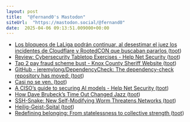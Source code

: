 ```yaml
---
layout: post
title:  "@fernand0's Mastodon"
siteUrl:  "https://mastodon.social/@fernand0"
date:  2025-04-06 09:13:51.009000+00:00
---
```

*  [Los bloqueos de LaLiga podrán continuar, al desestimar el juez los incidentes de Cloudflare y RootedCON que buscaban pararlos ](https://bandaancha.eu/articulos/bloqueos-laliga-podran-continuar-tras-1129) ([toot](https://mastodon.social/@fernand0/114290250940911405))
*  [Review: Cybersecurity Tabletop Exercises - Help Net Security ](https://www.helpnetsecurity.com/2025/03/17/review-cybersecurity-tabletop-exercises) ([toot](https://mastodon.social/@fernand0/114290151747392095))
*  [Tap 2 pay fraud scheme bust - Knox County Sheriff Website ](https://knoxsheriff.org/tap-2-pay-fraud-scheme-bust) ([toot](https://mastodon.social/@fernand0/114288388502938951))
*  [GitHub - jeremylong/DependencyCheck: The dependency-check repository has moved: ](https://github.com/jeremylong/DependencyChec) ([toot](https://mastodon.social/@fernand0/114286603162700247))
*  [Casi no se ven. ](https://avecesunafoto.wordpress.com/2025/04/04/casi-no-se-ven-2) ([toot](https://mastodon.social/@fernand0/114286311637227343))
*  [A CISO’s guide to securing AI models - Help Net Security ](https://www.helpnetsecurity.com/2025/03/26/ml-models-security) ([toot](https://mastodon.social/@fernand0/114286267269604825))
*  [How Dave Brubeck’s Time Out Changed Jazz ](https://www.openculture.com/2025/03/how-dave-brubecks-time-out-changed-jazz.htm) ([toot](https://mastodon.social/@fernand0/114286111583604298))
*  [SSH-Snake: New Self-Modifying Worm Threatens Networks ](https://sysdig.com/blog/ssh-snake) ([toot](https://mastodon.social/@fernand0/114285861123394930))
*  [Heilig-Geist-Spital ](https://www.flickr.com/photos/fernand0/54399482547) ([toot](https://mastodon.social/@fernand0/114285812304151930))
*  [Redefining belonging: From statelessness to collective strength ](https://globalvoices.org/2025/03/22/redefining-belonging-from-statelessness-to-collective-strength) ([toot](https://mastodon.social/@fernand0/114285576716579496))
